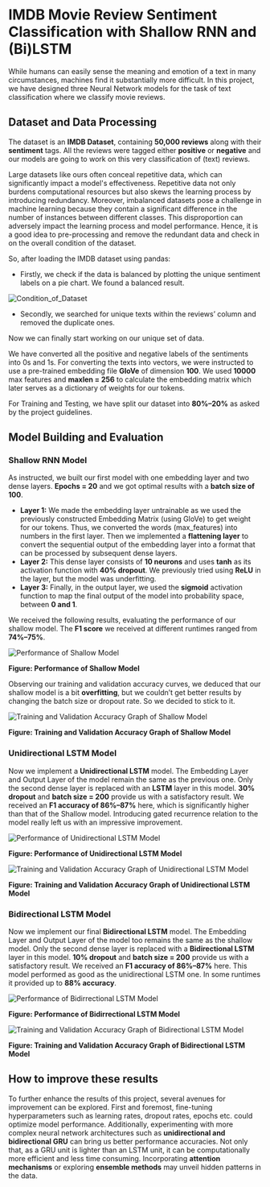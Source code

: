 # IMDB Movie Review Sentiment Classification with Shallow RNN and (Bi)LSTM

 While humans can easily sense the meaning and emotion of a text in many circumstances, machines find it substantially more difficult. In this project, we have designed three Neural Network models for the task of text classification where we classify movie reviews.

## Dataset and Data Processing

The dataset is an **IMDB Dataset**, containing **50,000 reviews** along with their **sentiment** tags. All the reviews were tagged either **positive** or **negative** and our models are going to work on this very classification of (text) reviews.

Large datasets like ours often conceal repetitive data, which can significantly impact a model's effectiveness. Repetitive data not only burdens computational resources but also skews the learning process by introducing redundancy. Moreover, imbalanced datasets pose a challenge in machine learning because they contain a significant difference in the number of instances between different classes. This disproportion can adversely impact the learning process and model performance. Hence, it is a good idea to pre-processing and remove the redundant data and check in on the overall condition of the dataset.

So, after loading the IMDB dataset using pandas:
- Firstly, we check if the data is balanced by plotting the unique sentiment labels on a pie chart. We found a balanced result.

![Condition_of_Dataset](assets/Condition_of_Dataset.png)

- Secondly, we searched for unique texts within the reviews’ column and removed the duplicate ones.

Now we can finally start working on our unique set of data.

We have converted all the positive and negative labels of the sentiments into 0s and 1s. For converting the texts into vectors, we were instructed to use a pre-trained embedding file **GloVe** of dimension **100**. We used **10000** max features and **maxlen = 256** to calculate the embedding matrix which later serves as a dictionary of weights for our tokens.

For Training and Testing, we have split our dataset into **80%–20%** as asked by the project guidelines.

## Model Building and Evaluation

### Shallow RNN Model
As instructed, we built our first model with one embedding layer and two dense layers. **Epochs = 20** and we got optimal results with a **batch size of 100**.

- **Layer 1:** We made the embedding layer untrainable as we used the previously constructed Embedding Matrix (using GloVe) to get weight for our tokens. Thus, we converted the words (max_features) into numbers in the first layer. Then we implemented a **flattening layer** to convert the sequential output of the embedding layer into a format that can be processed by subsequent dense layers.
- **Layer 2:** This dense layer consists of **10 neurons** and uses **tanh** as its activation function with **40% dropout**. We previously tried using **ReLU** in the layer, but the model was underfitting.
- **Layer 3:** Finally, in the output layer, we used the **sigmoid** activation function to map the final output of the model into probability space, between **0 and 1**.

We received the following results, evaluating the performance of our shallow model. The **F1 score** we received at different runtimes ranged from **74%–75%**.

  
![Performance of Shallow Model](assets/Performance_of_Shallow_Model.png)

**Figure: Performance of Shallow Model**

Observing our training and validation accuracy curves, we deduced that our shallow model is a bit **overfitting**, but we couldn’t get better results by changing the batch size or dropout rate. So we decided to stick to it.

 
![Training and Validation Accuracy Graph of Shallow Model](assets/Training_and_Validation_Accuracy_Graph_of_Shallow_Model.png)

**Figure: Training and Validation Accuracy Graph of Shallow Model** 

### Unidirectional LSTM Model
Now we implement a **Unidirectional LSTM** model. The Embedding Layer and Output Layer of the model remain the same as the previous one. Only the second dense layer is replaced with an **LSTM** layer in this model. **30% dropout** and **batch size = 200** provide us with a satisfactory result. We received an **F1 accuracy of 86%–87%** here, which is significantly higher than that of the Shallow model. Introducing gated recurrence relation to the model really left us with an impressive improvement.

  
![Performance of Unidirectional LSTM Model](assets/Performance_of_Unidirectional_LSTM_Model.png)

**Figure: Performance of Unidirectional LSTM Model**

 
![Training and Validation Accuracy Graph of Unidirectional LSTM Model](assets/Training_and_Validation_Accuracy_Graph_of_Unidirectional_LSTM_Model.png)

**Figure: Training and Validation Accuracy Graph of Unidirectional LSTM Model** 

### Bidirectional LSTM Model
Now we implement our final **Bidirectional LSTM** model. The Embedding Layer and Output Layer of the model too remains the same as the shallow model. Only the second dense layer is replaced with a **Bidirectional LSTM** layer in this model. **10% dropout** and **batch size = 200** provide us with a satisfactory result. We received an **F1 accuracy of 86%–87%** here. This model performed as good as the unidirectional LSTM one. In some runtimes it provided up to **88% accuracy**.

  
![Performance of Bidirrectional LSTM Model](assets/Performance_of_Bidirrectional_LSTM_Model.png)

**Figure: Performance of Bidirrectional LSTM Model**

  
![Training and Validation Accuracy Graph of Bidirectional LSTM Model](assets/Training_and_Validation_Accuracy_Graph_of_Bidirectional_LSTM_Model.png)

**Figure: Training and Validation Accuracy Graph of Bidirectional LSTM Model**

## How to improve these results
To further enhance the results of this project, several avenues for improvement can be explored. First and foremost, fine-tuning hyperparameters such as learning rates, dropout rates, epochs etc. could optimize model performance. Additionally, experimenting with more complex neural network architectures such as **unidirectional and bidirectional GRU** can bring us better performance accuracies. Not only that, as a GRU unit is lighter than an LSTM unit, it can be computationally more efficient and less time consuming. Incorporating **attention mechanisms** or exploring **ensemble methods** may unveil hidden patterns in the data.
